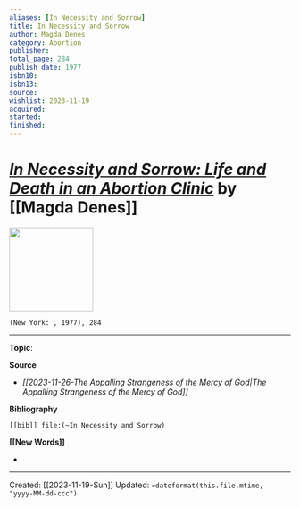 ```yaml
---
aliases: [In Necessity and Sorrow]
title: In Necessity and Sorrow
author: Magda Denes
category: Abortion
publisher: 
total_page: 284
publish_date: 1977
isbn10: 
isbn13: 
source: 
wishlist: 2023-11-19
acquired: 
started: 
finished: 
---
```

# *[In Necessity and Sorrow: Life and Death in an Abortion Clinic]()* by [[Magda Denes]]

<img src="http://books.google.com/books/content?id=IxLbAAAAMAAJ&printsec=frontcover&img=1&zoom=1&source=gbs_api" width=150>

`(New York: , 1977), 284`



--- 
**Topic**: 

**Source**
- *[[2023-11-26-The Appalling Strangeness of the Mercy of God|The Appalling Strangeness of the Mercy of God]]*

**Bibliography**

```query
[[bib]] file:(~In Necessity and Sorrow)
```
 

**[[New Words]]**

- 

---
Created: [[2023-11-19-Sun]]
Updated: `=dateformat(this.file.mtime, "yyyy-MM-dd-ccc")`